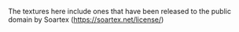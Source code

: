The textures here include ones that have been released to the public domain by
Soartex (https://soartex.net/license/)
